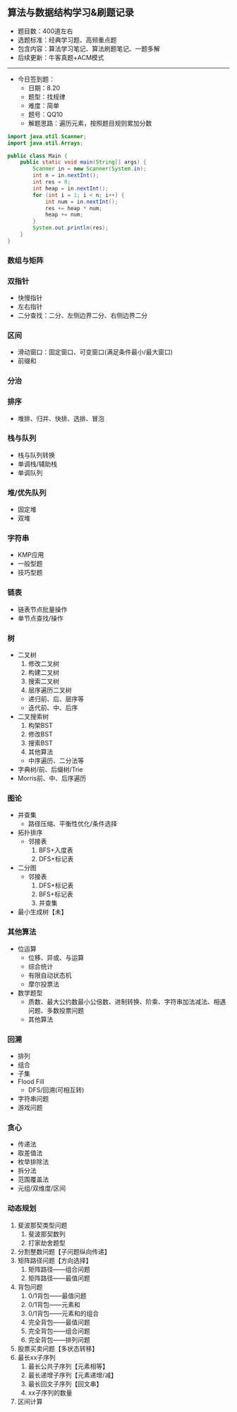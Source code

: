 ## 算法与数据结构学习&刷题记录
- 题目数：400道左右
- 选题标准：经典学习题、高频重点题
- 包含内容：算法学习笔记、算法刷题笔记、一题多解
- 后续更新：牛客真题+ACM模式
    
---
- 今日签到题：
    - 日期：8.20
    - 题型：找规律
    - 难度：简单
    - 题号：QQ10
    - 解题思路：遍历元素，按照题目规则累加分数
    
```java
import java.util.Scanner;
import java.util.Arrays;

public class Main {
    public static void main(String[] args) {
        Scanner in = new Scanner(System.in);
        int n = in.nextInt();
        int res = 0;
        int heap = in.nextInt();
        for (int i = 1; i < n; i++) {
            int num = in.nextInt();
            res += heap * num;
            heap += num;
        }
        System.out.println(res);
    }
}
```

### 数组与矩阵
### 双指针
- 快慢指针
- 左右指针
- 二分查找：二分、左侧边界二分、右侧边界二分

### 区间
- 滑动窗口：固定窗口、可变窗口(满足条件最小/最大窗口)
- 前缀和

### 分治
### 排序
- 堆排、归并、快排、选排、冒泡

### 栈与队列

- 栈与队列转换
- 单调栈/辅助栈
- 单调队列

### 堆/优先队列

- 固定堆
- 双堆

### 字符串

- KMP应用
- 一般型题
- 技巧型题

### 链表

- 链表节点批量操作
- 单节点查找/操作

### 树

- 二叉树
  1. 修改二叉树
  2. 构建二叉树
  3. 搜索二叉树
  4. 层序遍历二叉树
  - 递归前、后、层序等
  - 迭代前、中、后序
- 二叉搜索树
  1. 构架BST
  2. 修改BST
  3. 搜索BST
  4. 其他算法
    - 中序遍历、二分法等
- 字典树/前、后缀树/Trie
- Morris前、中、后序遍历

### 图论

- 并查集
    - 路径压缩、平衡性优化/条件选择
- 拓扑排序
    - 邻接表
        1. BFS+入度表
        2. DFS+标记表
- 二分图
    - 邻接表
        1. DFS+标记表
        2. BFS+标记表
        3. 并查集
- 最小生成树【未】

### 其他算法

- 位运算
    - 位移、异或、与运算
    - 综合统计
    - 有限自动状态机
    - 摩尔投票法
- 数学题型
    - 质数、最大公约数最小公倍数、进制转换、阶乘、字符串加法减法、相遇问题、多数投票问题
    - 其他算法

### 回溯

- 排列
- 组合
- 子集
- Flood Fill
    - DFS/回溯(可相互转)
- 字符串问题
- 游戏问题

### 贪心

- 传递法
- 取差值法
- 枚举排除法
- 拆分法
- 范围覆盖法
- 元组/双维度/区间

### 动态规划

1. 斐波那契类型问题
    1. 斐波那契数列
    2. 打家劫舍题型
2. 分割整数问题【子问题纵向传递】
3. 矩阵路径问题【方向选择】
    1. 矩阵路径——组合问题
    2. 矩阵路径——最值问题
4. 背包问题
    1. 0/1背包——最值问题
    2. 0/1背包——元素和
    3. 0/1背包——元素和的组合
    4. 完全背包——最值问题
    5. 完全背包——组合问题
    6. 完全背包——排列问题
5. 股票买卖问题【多状态转移】
6. 最长xx子序列
    1. 最长公共子序列【元素相等】
    2. 最长递增子序列【元素递增/减】
    3. 最长回文子序列【回文串】
    4. xx子序列的数量
7. 区间计算

